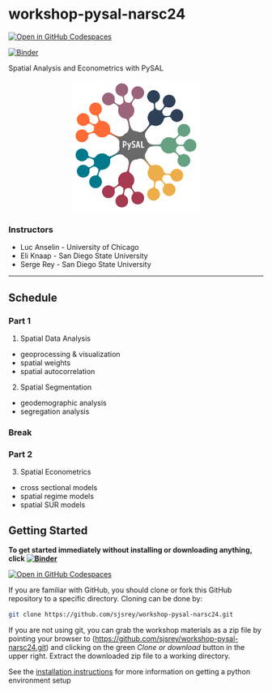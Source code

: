 # workshop-pysal-narsc24

[![Open in GitHub Codespaces](https://github.com/codespaces/badge.svg)](https://codespaces.new/sjsrey/workshop-pysal-narsc24)

[![Binder](https://mybinder.org/badge_logo.svg)](https://mybinder.org/v2/gh/sjsrey/workshop-pysal-narsc24/main?urlpath=lab)

Spatial Analysis and Econometrics with PySAL

<p align="center">
<img height=260 src='docs/figs/pysal_logo.png' >
</p>

### Instructors

* Luc Anselin - University of Chicago
* Eli Knaap - San Diego State University
* Serge Rey - San Diego State University

---

## Schedule

### Part 1

1. Spatial Data Analysis
* geoprocessing & visualization
* spatial weights
* spatial autocorrelation

2. Spatial Segmentation

* geodemographic analysis
* segregation analysis

### Break

### Part 2

3. Spatial Econometrics

* cross sectional models
* spatial regime models
* spatial SUR models

## Getting Started

__To get started immediately without installing or downloading anything, click [![Binder](https://mybinder.org/badge_logo.svg)](https://mybinder.org/v2/gh/sjsrey/workshop-pysal-narsc24/main?urlpath=lab)__

[![Open in GitHub Codespaces](https://github.com/codespaces/badge.svg)](https://codespaces.new/sjsrey/workshop-pysal-narsc24)

If you are familiar with GitHub, you should clone or fork this GitHub repository to a specific directory. Cloning can be done by:

```bash
git clone https://github.com/sjsrey/workshop-pysal-narsc24.git
```

If you are not using git, you can grab the workshop materials as a zip file by pointing your browser to (<https://github.com/sjsrey/workshop-pysal-narsc24.git>) and clicking on the green _Clone or download_ button in the upper right. Extract the downloaded zip file to a working directory.

See the [installation instructions](installation.md) for more information on getting a python environment setup

